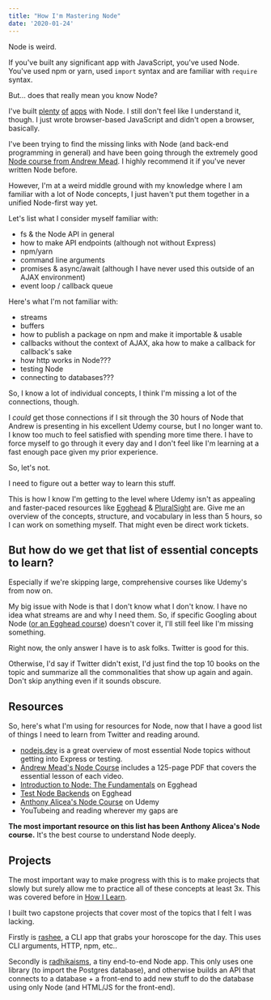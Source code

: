 ```yaml
---
title: "How I'm Mastering Node"
date: '2020-01-24'
---
```


Node is weird.

If you've built any significant app with JavaScript, you've used Node. You've used npm or yarn, used `import` syntax and are familiar with `require` syntax.

But... does that really mean you know Node? 

I've built [plenty](https://github.com/rmorabia/timeline) [of](https://github.com/rmorabia/highestscores) [apps](https://github.com/rmorabia/conway) with Node. I still don't feel like I understand it, though. I just wrote browser-based JavaScript and didn't open a browser, basically.

I've been trying to find the missing links with Node (and back-end programming in general) and have been going through the extremely good [Node course from Andrew Mead](https://www.udemy.com/course/the-complete-nodejs-developer-course-2/). I highly recommend it if you've never written Node before.

However, I'm at a weird middle ground with my knowledge where I am familiar with a lot of Node concepts, I just haven't put them together in a unified Node-first way yet.

Let's list what I consider myself familiar with:

- fs & the Node API in general
- how to make API endpoints (although not without Express)
- npm/yarn
- command line arguments
- promises & async/await (although I have never used this outside of an AJAX environment)
- event loop / callback queue

Here's what I'm not familiar with:

- streams
- buffers
- how to publish a package on npm and make it importable & usable
- callbacks without the context of AJAX, aka how to make a callback for callback's sake
- how http works in Node???
- testing Node
- connecting to databases???

So, I know a lot of individual concepts, I think I'm missing a lot of the connections, though.

I _could_ get those connections if I sit through the 30 hours of Node that Andrew is presenting in his excellent Udemy course, but I no longer want to. I know too much to feel satisfied with spending more time there. I have to force myself to go through it every day and I don't feel like I'm learning at a fast enough pace given my prior experience.

So, let's not.

I need to figure out a better way to learn this stuff.

This is how I know I'm getting to the level where Udemy isn't as appealing and faster-paced resources like [Egghead](https://egghead.io) & [PluralSight](https://pluralsight.com) are. Give me an overview of the concepts, structure, and vocabulary in less than 5 hours, so I can work on something myself. That might even be direct work tickets.

## But how do we get that list of essential concepts to learn?

Especially if we're skipping large, comprehensive courses like Udemy's from now on.

My big issue with Node is that I don't know what I don't know. I have no idea what streams are and why I need them. So, if specific Googling about Node ([or an Egghead course](https://egghead.io/courses/introduction-to-node-the-fundamentals)) doesn't cover it, I'll still feel like I'm missing something.

Right now, the only answer I have is to ask folks. Twitter is good for this.

Otherwise, I'd say if Twitter didn't exist, I'd just find the top 10 books on the topic and summarize all the commonalities that show up again and again. Don't skip anything even if it sounds obscure.

## Resources

So, here's what I'm using for resources for Node, now that I have a good list of things I need to learn from Twitter and reading around.

- [nodejs.dev](https://nodejs.dev) is a great overview of most essential Node topics without getting into Express or testing.
- [Andrew Mead's Node Course](https://www.udemy.com/course/the-complete-nodejs-developer-course-2/) includes a 125-page PDF that covers the essential lesson of each video.
- [Introduction to Node: The Fundamentals](https://egghead.io/courses/introduction-to-node-the-fundamentals) on Egghead
- [Test Node Backends](https://egghead.io/courses/test-node-js-backends) on Egghead
- [Anthony Alicea's Node Course](https://www.udemy.com/course/understand-nodejs/) on Udemy
- YouTubeing and reading wherever my gaps are

**The most important resource on this list has been Anthony Alicea's Node course.** It's the best course to understand Node deeply.

## Projects

The most important way to make progress with this is to make projects that slowly but surely allow me to practice all of these concepts at least 3x. This was covered before in [How I Learn](https://radhika.dev/how-i-learn/).

I built two capstone projects that cover most of the topics that I felt I was lacking.

Firstly is [rashee](https://npmjs.com/package/rashee), a CLI app that grabs your horoscope for the day. This uses CLI arguments, HTTP, npm, etc..

Secondly is [radhikaisms](https://radhikaisms.herokuapp.com), a tiny end-to-end Node app. This only uses one library (to import the Postgres database), and otherwise builds an API that connects to a database + a front-end to add new stuff to do the database using only Node (and HTML/JS for the front-end).